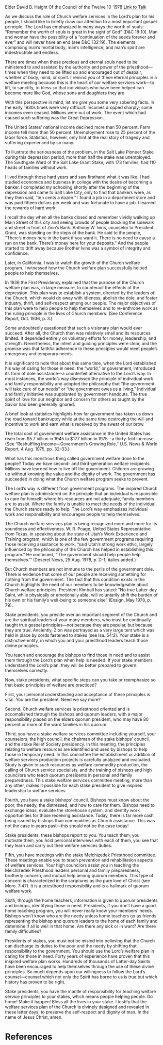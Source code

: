 Elder David B. Haight
Of the Council of the Twelve
10-1978
[Link to Talk](https://www.churchofjesuschrist.org/study/general-conference/1978/10/the-stake-presidents-role-in-welfare-services?lang=eng)

As we discuss the role of Church welfare services in the Lord’s plan for his people, I should like to briefly draw our attention to a most important gospel principle. The Lord has emphasized in many ways the worth of souls: “Remember the worth of souls is great in the sight of God” (D&C 18:10). Man and woman have the possibility of a “continuation of the seeds forever and ever” and will never have an end (see D&C 132:19). The elements comprising man’s mortal body, man’s intelligence, and man’s spirit are indestructible and endless.

There are times when these precious and eternal souls need to be ministered to and assisted by the authority and power of the priesthood—times when they need to be lifted up and encouraged out of despair, whether of body, mind, or spirit. I remind you of these eternal principles in a welfare meeting because this is the heart of our welfare services work—to lift, to sanctify, to bless so that individuals who have been helped can become more like God, whose sons and daughters they are.

With this perspective in mind, let me give you some very sobering facts. In the early 1930s times were very difficult. Incomes dropped sharply; some incomes even ceased. Millions were out of work. The event which had caused such suffering was the Great Depression.

The United States’ national income declined more than 50 percent. Farm income fell more than 50 percent. Unemployment rose to 25 percent of the labor force. Statistics, however, only hint at the real story of tragedy and suffering experienced by so many.

To illustrate the seriousness of the problem, in the Salt Lake Pioneer Stake during this depression period, more than half the stake was unemployed. The Southgate Ward of the Salt Lake Grant Stake, with 173 families, had 110 heads of families without work.

I lived through those hard years and saw firsthand what it was like. I had studied economics and business in college with the desire of becoming a banker. I completed my schooling shortly after the beginning of the depression and came to Salt Lake City, only to find that bankers were, as they then said, “ten cents a dozen.” I found a job in a department store and was paid fifteen dollars per week and was fortunate to have a job. I learned the rewards of hard work.

I recall the day when all the banks closed and remember vividly walking up Main Street of this city and seeing crowds of people blocking the sidewalk and street in front of Zion’s Bank. Anthony W. Ivins, counselor to President Grant, was standing on the steps of the bank. He said to the people, “There’s money here in the bank if you want it. There is no need to cause a run on the bank. There’s money here for your deposits.” And the people started to drift away because Brother Ivins was a symbol of integrity and confidence.

Later, in California, I was to watch the growth of the Church welfare program. I witnessed how the Church welfare plan successfully helped people to help themselves.

In 1936 the First Presidency explained that the purpose of the Church welfare plan was, in large measure, to counteract the effects of the depression. This plan was to establish a system, directed by the leaders of the Church, which would do away with idleness, abolish the dole, and foster industry, thrift, and self-respect among our people. The major objectives of this plan were to help people to help themselves and to re-enthrone work as the ruling principle in the lives of Church members. (See Conference Report, Oct. 1936, p. 3.)

Some undoubtedly questioned that such a visionary plan would ever succeed. After all, the Church then was relatively small and its resources limited. It depended entirely on voluntary efforts for money, leadership, and strength. Nevertheless, the intent and guiding principles were clear, and the promise was that faithful adherence to these principles would meet people’s emergency and temporary needs.

It is significant to note that about this same time, when the Lord established his way of caring for those in need, the “world,” or government, introduced its form of dole assistance—a counterfeit alternative to the Lord’s way. In most instances, the world’s way dismissed the principle of individual work and family responsibility and adopted the philosophy that “the government will take care of our needs” or “the government owes us a living.” Individual and family initiative was supplanted by government handouts. The true spirit of love for our neighbor and concern for others as taught by the Savior had been generally ignored.

A brief look at statistics highlights how far government has taken us down the road toward bankruptcy while at the same time destroying the will and incentive to work and earn what is received by the sweat of our brow.



The total cost of government welfare assistance in the United States has risen from $5.7 billion in 1945 to $177 billion in 1975—a thirty-fold increase. (See “Reshuffling Income—Government’s Growing Role,” U.S. News & World Report, 4 Aug. 1975, pp. 32–33.)

What has this monstrous thing called government welfare done to the people? Today we have second- and third-generation welfare recipients. Millions have learned how to live off the government. Children are growing up without knowing the value and the dignity of work. The government has succeeded in doing what the Church welfare program seeks to prevent.

The Lord’s way is different from government programs. The inspired Church welfare plan is administered on the principle that an individual is responsible to care for himself; where his resources are not adequate, family members are to assist. Where the family is unable to meet the needs of the individual, the Church stands ready to help. The Lord’s way emphasizes individual work and responsibility and encourages people to help themselves.

The Church welfare services plan is being recognized more and more for its soundness and effectiveness. W. R. Poage, United States Representative from Texas, in speaking about the state of Utah’s Work Experience and Training program, which is one of the few government programs requiring those receiving assistance to work, “said Utah’s strong work ethic, largely influenced by the philosophy of the Church has helped in establishing this program.” He continued, “‘The government should help people help themselves.’” (Deseret News, 25 Aug. 1978, p. D-1; italics added.)

But Church members are not immune to the perils of the government dole. There is evidence that some of our people are receiving something for nothing from the government. The fact that this condition exists in the Church highlights the need of our members to be knowledgeable about Church welfare principles. President Kimball has stated: “No true Latter-day Saint, while physically or emotionally able, will voluntarily shift the burden of his own or his family’s well-being to someone else” (Ensign, May 1978, p. 79).

Stake presidents, you preside over an important segment of the Church and are the spiritual leaders of your many members, who must be continually taught true gospel principles—not because they are popular, but because they are true. Anciently, Zion was portrayed as a very large tent which was held in place by cords fastened to stakes (see Isa. 54:2). Your stake is a distinctive entity, in which you and your priesthood leaders teach those divine principles.

You teach and encourage the bishops to find those in need and to assist them through the Lord’s plan when help is needed. If your stake members understand the Lord’s plan, they will be better prepared to govern themselves correctly.

Now, stake presidents, what specific steps can you take or reemphasize so that basic principles of welfare are practiced?

First, your personal understanding and acceptance of these principles is vital. You are the president. Need we say more?

Second, Church welfare services is priesthood oriented and is accomplished through the bishops and quorum leaders, with a major responsibility placed on the elders quorum president, who may have 80 percent or more of the ward families in his quorum.

Third, you have a stake welfare services committee including yourself, your counselors, the high council, the chairman of the stake bishops’ council, and the stake Relief Society presidency. In this meeting, the principles relating to welfare resources are identified and used by bishops to help those in temporary need. In this committee the establishment or addition of welfare services production projects is carefully analyzed and evaluated. Study is given to such resources as welfare commodity production, the calling of Church service specialists, and the training of bishops and high councilors who teach quorum presidents in personal and family preparedness. This stake welfare services committee meeting, more than any other, makes it possible for each stake president to give inspired leadership to welfare services.

Fourth, you have a stake bishops’ council. Bishops must know about the poor, the needy, the distressed, and how to care for them. Bishops need to exchange ideas, evaluate the storehouse system, and identify work opportunities for those receiving assistance. Today, there is far more cash being issued by bishops than commodities as Church assistance. This was not the case in years past—this should not be the case today!

Stake presidents, these bishops report to you. You teach them, you motivate them, you hold personal interviews with each of them, you see that they learn and carry out their welfare services duties.

Fifth, you have meetings with the stake Melchizedek Priesthood committee. These meetings enable you to teach prevention and rehabilitation aspects of welfare services. Your high councilors assist you in teaching the Melchizedek Priesthood leaders personal and family preparedness, brotherly concern, and mutual help among quorum members. This type of concern is characterized in the scriptures as the pure love of Christ (see Moro. 7:47). It is a priesthood responsibility and is a hallmark of quorum welfare work.

Sixth, through the home teachers, information is given to quorum presidents and bishops, identifying those in need. Presidents, if you don’t have a good home teaching program, you will never really know your members’ needs. Bishops won’t know who are the needy unless home teachers go as friends representing the bishop and quorum leaders to the home of each family and determine if all is well in that home. Are there any sick or in want? Are there family difficulties?

Presidents of stakes, you must not be misled into believing that the Church can discharge its duties to the poor and the needy by shifting that responsibility to the government. You should use the Lord’s welfare plan in caring for those in need. Forty years of experience have proven that this inspired welfare plan works. Hundreds of thousands of Latter-day Saints have been encouraged to help themselves through the use of these divine principles. So much depends upon our willingness to follow the Lord’s counsel—counsel which not only the Spirit has borne to us is true but which history has proven to be right.

Stake presidents, you have the mantle of responsibility for teaching welfare service principles to your stakes, which means people helping people. Go home! Make it happen! Bless all the lives in your stake. I testify that the welfare services plan of the Church is divinely designed and revealed in these latter days, to preserve the self-respect and dignity of man. In the name of Jesus Christ, amen.

# References
